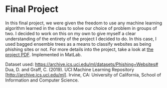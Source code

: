 # Final Project
In this final project, we were given the freedom to use any machine learning algorithm learned in the class to solve our choice of problem in groups of two. I decided to work on this on my own to give myself a clear understanding of the entirety of the project I decided to do. In this case, I used bagged ensemble trees as a means to classify websites as being phishing sites or not. For more details into the project, take a look at [the project PDF](cs559_hojustin_project.pdf). Implemented in MatLab.

Dataset used: https://archive.ics.uci.edu/ml/datasets/Phishing+Websites#
Dua, D. and Graff, C. (2019). UCI Machine Learning Repository [http://archive.ics.uci.edu/ml]. Irvine, CA: University of California, School of Information and Computer Science.